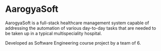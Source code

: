 # AarogyaSoft

AarogyaSoft is a full-stack healthcare management system capable of addressing the automation of various day-to-day tasks that are needed to be taken up in a typical multispeciality hospital.

Developed as Software Engineering course project by a team of 6.
